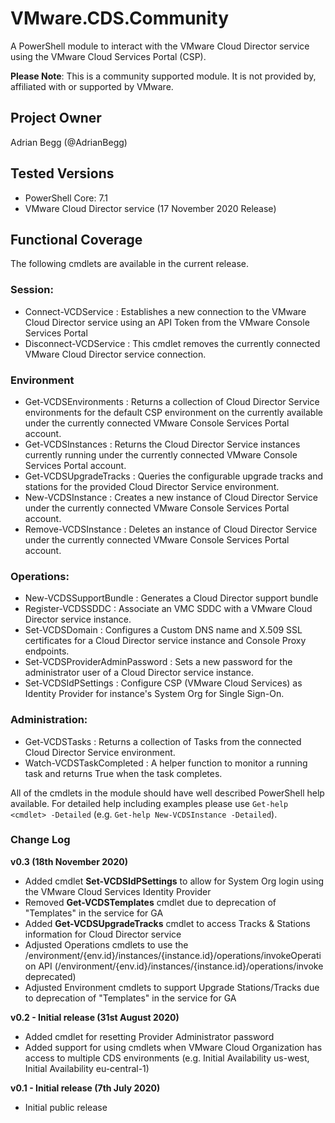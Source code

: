 # VMware.CDS.Community
A PowerShell module to interact with the VMware Cloud Director service using the VMware Cloud Services Portal (CSP).

**Please Note**: This is a community supported module. It is not provided by, affiliated with or supported by VMware.

## Project Owner
Adrian Begg (@AdrianBegg)

## Tested Versions
* PowerShell Core: 7.1
* VMware Cloud Director service (17 November 2020 Release)

## Functional Coverage
The following cmdlets are available in the current release.
### Session:
* Connect-VCDService : Establishes a new connection to the VMware Cloud Director service using an API Token from the VMware Console Services Portal
* Disconnect-VCDService : This cmdlet removes the currently connected VMware Cloud Director service connection.

### Environment
* Get-VCDSEnvironments : Returns a collection of Cloud Director Service environments for the default CSP environment on the currently available under the currently connected VMware Console Services Portal account.
* Get-VCDSInstances : Returns the Cloud Director Service instances currently running under the currently connected VMware Console Services Portal account.
* Get-VCDSUpgradeTracks : Queries the configurable upgrade tracks and stations for the provided Cloud Director Service environment.
* New-VCDSInstance : Creates a new instance of Cloud Director Service under the currently connected VMware Console Services Portal account.
* Remove-VCDSInstance : Deletes an instance of Cloud Director Service under the currently connected VMware Console Services Portal account.

### Operations:
* New-VCDSSupportBundle : Generates a Cloud Director support bundle
* Register-VCDSSDDC : Associate an VMC SDDC with a VMware Cloud Director service instance.
* Set-VCDSDomain : Configures a Custom DNS name and X.509 SSL certificates for a Cloud Director service instance and Console Proxy endpoints.
* Set-VCDSProviderAdminPassword : Sets a new password for the administrator user of a Cloud Director service instance.
* Set-VCDSIdPSettings : Configure CSP (VMware Cloud Services) as Identity Provider for instance's System Org for Single Sign-On.

### Administration:
* Get-VCDSTasks : Returns a collection of Tasks from the connected Cloud Director Service environment.
* Watch-VCDSTaskCompleted : A helper function to monitor a running task and returns True when the task completes.

All of the cmdlets in the module should have well described PowerShell help available. For detailed help including examples please use `Get-help <cmdlet> -Detailed` (e.g. `Get-help New-VCDSInstance -Detailed`).

### Change Log
**v0.3 (18th November 2020)**
* Added cmdlet **Set-VCDSIdPSettings** to allow for System Org login using the VMware Cloud Services Identity Provider
* Removed **Get-VCDSTemplates** cmdlet due to deprecation of "Templates" in the service for GA
* Added **Get-VCDSUpgradeTracks** cmdlet to access Tracks & Stations information for Cloud Director service
* Adjusted Operations cmdlets to use the /environment/{env.id}/instances/{instance.id}/operations/invokeOperation API (/environment/{env.id}/instances/{instance.id}/operations/invoke deprecated)
* Adjusted Environment cmdlets to support Upgrade Stations/Tracks due to deprecation of "Templates" in the service for GA

**v0.2 - Initial release (31st August 2020)**
* Added cmdlet for resetting Provider Administrator password
* Added support for using cmdlets when VMware Cloud Organization has access to multiple CDS environments (e.g. Initial Availability us-west, Initial Availability eu-central-1)

**v0.1 - Initial release (7th July 2020)**
* Initial public release